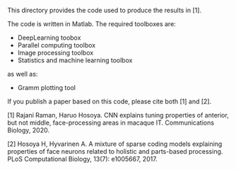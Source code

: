 This directory provides the code used to produce the results in [1].

The code is written in Matlab. The required toolboxes are:

  * DeepLearning toobox
  * Parallel computing toolbox
  * Image processing toolbox
  * Statistics and machine learning toolbox

as well as:

  * Gramm plotting tool

If you publish a paper based on this code, please cite both [1] and [2].

[1] Rajani Raman, Haruo Hosoya.  CNN explains tuning properties of anterior, but not middle, face-processing areas in macaque IT.  Communications Biology, 2020.

[2] Hosoya H, Hyvarinen A.  A mixture of sparse coding models explaining properties of face neurons related to holistic and parts-based processing. PLoS Computational Biology, 13(7): e1005667, 2017.


